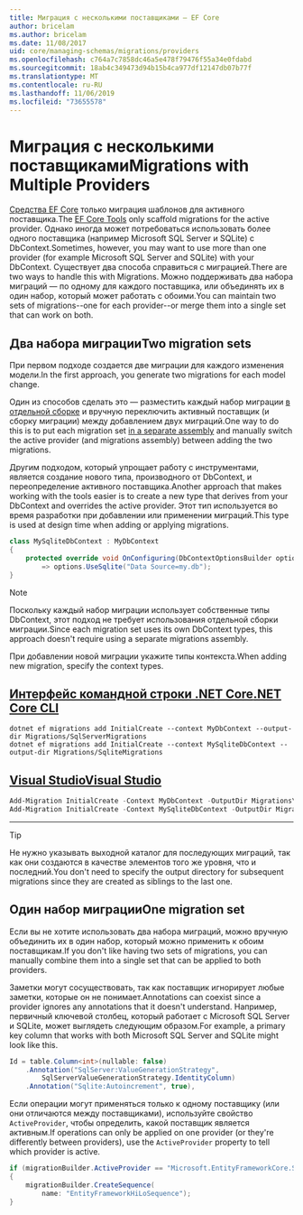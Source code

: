 ```yaml
---
title: Миграция с несколькими поставщиками — EF Core
author: bricelam
ms.author: bricelam
ms.date: 11/08/2017
uid: core/managing-schemas/migrations/providers
ms.openlocfilehash: c764a7c7858dc46a5e478f79476f55a34e0fdabd
ms.sourcegitcommit: 18ab4c349473d94b15b4ca977df12147db07b77f
ms.translationtype: MT
ms.contentlocale: ru-RU
ms.lasthandoff: 11/06/2019
ms.locfileid: "73655578"
---
```

# <a name="migrations-with-multiple-providers"></a><span data-ttu-id="070c3-102">Миграция с несколькими поставщиками</span><span class="sxs-lookup"><span data-stu-id="070c3-102">Migrations with Multiple Providers</span></span>

<span data-ttu-id="070c3-103">[Средства EF Core][1] только миграция шаблонов для активного поставщика.</span><span class="sxs-lookup"><span data-stu-id="070c3-103">The [EF Core Tools][1] only scaffold migrations for the active provider.</span></span> <span data-ttu-id="070c3-104">Однако иногда может потребоваться использовать более одного поставщика (например Microsoft SQL Server и SQLite) с DbContext.</span><span class="sxs-lookup"><span data-stu-id="070c3-104">Sometimes, however, you may want to use more than one provider (for example Microsoft SQL Server and SQLite) with your DbContext.</span></span> <span data-ttu-id="070c3-105">Существует два способа справиться с миграцией.</span><span class="sxs-lookup"><span data-stu-id="070c3-105">There are two ways to handle this with Migrations.</span></span> <span data-ttu-id="070c3-106">Можно поддерживать два набора миграций — по одному для каждого поставщика, или объединять их в один набор, который может работать с обоими.</span><span class="sxs-lookup"><span data-stu-id="070c3-106">You can maintain two sets of migrations--one for each provider--or merge them into a single set that can work on both.</span></span>

## <a name="two-migration-sets"></a><span data-ttu-id="070c3-107">Два набора миграции</span><span class="sxs-lookup"><span data-stu-id="070c3-107">Two migration sets</span></span>

<span data-ttu-id="070c3-108">При первом подходе создается две миграции для каждого изменения модели.</span><span class="sxs-lookup"><span data-stu-id="070c3-108">In the first approach, you generate two migrations for each model change.</span></span>

<span data-ttu-id="070c3-109">Один из способов сделать это — разместить каждый набор миграции [в отдельной сборке][2] и вручную переключить активный поставщик (и сборку миграции) между добавлением двух миграций.</span><span class="sxs-lookup"><span data-stu-id="070c3-109">One way to do this is to put each migration set [in a separate assembly][2] and manually switch the active provider (and migrations assembly) between adding the two migrations.</span></span>

<span data-ttu-id="070c3-110">Другим подходом, который упрощает работу с инструментами, является создание нового типа, производного от DbContext, и переопределение активного поставщика.</span><span class="sxs-lookup"><span data-stu-id="070c3-110">Another approach that makes working with the tools easier is to create a new type that derives from your DbContext and overrides the active provider.</span></span> <span data-ttu-id="070c3-111">Этот тип используется во время разработки при добавлении или применении миграций.</span><span class="sxs-lookup"><span data-stu-id="070c3-111">This type is used at design time when adding or applying migrations.</span></span>

``` csharp
class MySqliteDbContext : MyDbContext
{
    protected override void OnConfiguring(DbContextOptionsBuilder options)
        => options.UseSqlite("Data Source=my.db");
}
```

> [!NOTE]
> <span data-ttu-id="070c3-112">Поскольку каждый набор миграции использует собственные типы DbContext, этот подход не требует использования отдельной сборки миграции.</span><span class="sxs-lookup"><span data-stu-id="070c3-112">Since each migration set uses its own DbContext types, this approach doesn't require using a separate migrations assembly.</span></span>

<span data-ttu-id="070c3-113">При добавлении новой миграции укажите типы контекста.</span><span class="sxs-lookup"><span data-stu-id="070c3-113">When adding new migration, specify the context types.</span></span>

## <a name="net-core-clitabdotnet-core-cli"></a>[<span data-ttu-id="070c3-114">Интерфейс командной строки .NET Core</span><span class="sxs-lookup"><span data-stu-id="070c3-114">.NET Core CLI</span></span>](#tab/dotnet-core-cli)

``` Console
dotnet ef migrations add InitialCreate --context MyDbContext --output-dir Migrations/SqlServerMigrations
dotnet ef migrations add InitialCreate --context MySqliteDbContext --output-dir Migrations/SqliteMigrations
```

## <a name="visual-studiotabvs"></a>[<span data-ttu-id="070c3-115">Visual Studio</span><span class="sxs-lookup"><span data-stu-id="070c3-115">Visual Studio</span></span>](#tab/vs)

``` powershell
Add-Migration InitialCreate -Context MyDbContext -OutputDir Migrations\SqlServerMigrations
Add-Migration InitialCreate -Context MySqliteDbContext -OutputDir Migrations\SqliteMigrations
```

***

> [!TIP]
> <span data-ttu-id="070c3-116">Не нужно указывать выходной каталог для последующих миграций, так как они создаются в качестве элементов того же уровня, что и последний.</span><span class="sxs-lookup"><span data-stu-id="070c3-116">You don't need to specify the output directory for subsequent migrations since they are created as siblings to the last one.</span></span>

## <a name="one-migration-set"></a><span data-ttu-id="070c3-117">Один набор миграции</span><span class="sxs-lookup"><span data-stu-id="070c3-117">One migration set</span></span>

<span data-ttu-id="070c3-118">Если вы не хотите использовать два набора миграций, можно вручную объединить их в один набор, который можно применить к обоим поставщикам.</span><span class="sxs-lookup"><span data-stu-id="070c3-118">If you don't like having two sets of migrations, you can manually combine them into a single set that can be applied to both providers.</span></span>

<span data-ttu-id="070c3-119">Заметки могут сосуществовать, так как поставщик игнорирует любые заметки, которые он не понимает.</span><span class="sxs-lookup"><span data-stu-id="070c3-119">Annotations can coexist since a provider ignores any annotations that it doesn't understand.</span></span> <span data-ttu-id="070c3-120">Например, первичный ключевой столбец, который работает с Microsoft SQL Server и SQLite, может выглядеть следующим образом.</span><span class="sxs-lookup"><span data-stu-id="070c3-120">For example, a primary key column that works with both Microsoft SQL Server and SQLite might look like this.</span></span>

``` csharp
Id = table.Column<int>(nullable: false)
    .Annotation("SqlServer:ValueGenerationStrategy",
        SqlServerValueGenerationStrategy.IdentityColumn)
    .Annotation("Sqlite:Autoincrement", true),
```

<span data-ttu-id="070c3-121">Если операции могут применяться только к одному поставщику (или они отличаются между поставщиками), используйте свойство `ActiveProvider`, чтобы определить, какой поставщик является активным.</span><span class="sxs-lookup"><span data-stu-id="070c3-121">If operations can only be applied on one provider (or they're differently between providers), use the `ActiveProvider` property to tell which provider is active.</span></span>

``` csharp
if (migrationBuilder.ActiveProvider == "Microsoft.EntityFrameworkCore.SqlServer")
{
    migrationBuilder.CreateSequence(
        name: "EntityFrameworkHiLoSequence");
}
```

  [1]: ../../miscellaneous/cli/index.md
  [2]: projects.md
